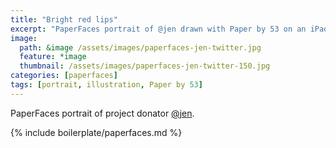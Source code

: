 ```yaml
---
title: "Bright red lips"
excerpt: "PaperFaces portrait of @jen drawn with Paper by 53 on an iPad."
image: 
  path: &image /assets/images/paperfaces-jen-twitter.jpg 
  feature: *image
  thumbnail: /assets/images/paperfaces-jen-twitter-150.jpg
categories: [paperfaces]
tags: [portrait, illustration, Paper by 53]
---
```


PaperFaces portrait of project donator [@jen](https://twitter.com/jen).

{% include boilerplate/paperfaces.md %}
